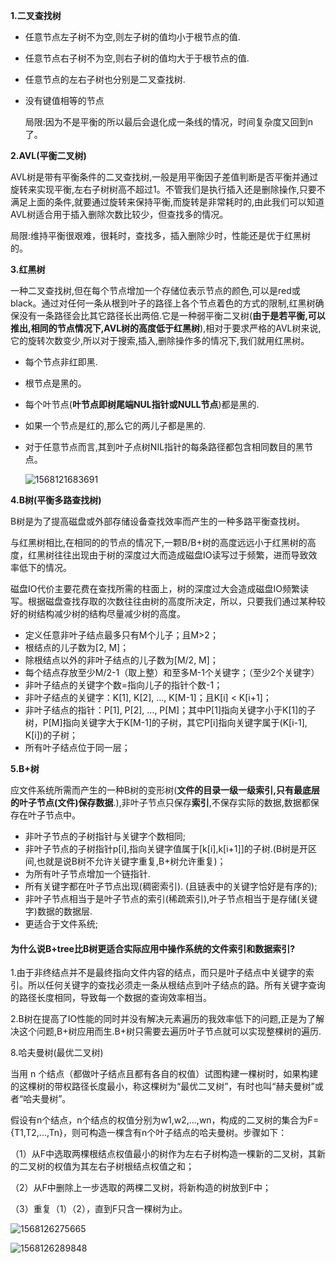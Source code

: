**1.二叉查找树**

- 任意节点左子树不为空,则左子树的值均小于根节点的值.

- 任意节点右子树不为空,则右子树的值均大于于根节点的值.

- 任意节点的左右子树也分别是二叉查找树.

- 没有键值相等的节点

  局限:因为不是平衡的所以最后会退化成一条线的情况，时间复杂度又回到n了。

**2.AVL(平衡二叉树)**

AVL树是带有平衡条件的二叉查找树,一般是用平衡因子差值判断是否平衡并通过旋转来实现平衡,左右子树树高不超过1。不管我们是执行插入还是删除操作,只要不满足上面的条件,就要通过旋转来保持平衡,而旋转是非常耗时的,由此我们可以知道AVL树适合用于插入删除次数比较少，但查找多的情况。

​	局限:维持平衡很艰难，很耗时，查找多，插入删除少时，性能还是优于红黑树的。

**3.红黑树**

一种二叉查找树,但在每个节点增加一个存储位表示节点的颜色,可以是red或black。通过对任何一条从根到叶子的路径上各个节点着色的方式的限制,红黑树确保没有一条路径会比其它路径长出两倍.它是一种弱平衡二叉树(**由于是若平衡,可以推出,相同的节点情况下,AVL树的高度低于红黑树**),相对于要求严格的AVL树来说,它的旋转次数变少,所以对于搜索,插入,删除操作多的情况下,我们就用红黑树。

- 每个节点非红即黑.

- 根节点是黑的。

- 每个叶节点(**叶节点即树尾端NUL指针或NULL节点**)都是黑的.

- 如果一个节点是红的,那么它的两儿子都是黑的.

- 对于任意节点而言,其到叶子点树NIL指针的每条路径都包含相同数目的黑节点。

  ![1568121683691](C:\Users\12714\AppData\Roaming\Typora\typora-user-images\1568121683691.png)

  

**4.B树(平衡多路查找树)**

B树是为了提高磁盘或外部存储设备查找效率而产生的一种多路平衡查找树。

与红黑树相比,在相同的的节点的情况下,一颗B/B+树的高度远远小于红黑树的高度，红黑树往往出现由于树的深度过大而造成磁盘IO读写过于频繁，进而导致效率低下的情况。

磁盘IO代价主要花费在查找所需的柱面上，树的深度过大会造成磁盘IO频繁读写。根据磁盘查找存取的次数往往由树的高度所决定，所以，只要我们通过某种较好的树结构减少树的结构尽量减少树的高度。



- 定义任意非叶子结点最多只有M个儿子；且M>2；
- 根结点的儿子数为[2, M]；
- 除根结点以外的非叶子结点的儿子数为[M/2, M]；
- 每个结点存放至少M/2-1（取上整）和至多M-1个关键字；（至少2个关键字）
- 非叶子结点的关键字个数=指向儿子的指针个数-1；
- 非叶子结点的关键字：K[1], K[2], …, K[M-1]；且K[i] < K[i+1]；
- 非叶子结点的指针：P[1], P[2], …, P[M]；其中P[1]指向关键字小于K[1]的子树，P[M]指向关键字大于K[M-1]的子树，其它P[i]指向关键字属于(K[i-1], K[i])的子树；
- 所有叶子结点位于同一层； 

**5.B+树**

应文件系统所需而产生的一种B树的变形树(**文件的目录一级一级索引,只有最底层的叶子节点(文件)保存数据**.),非叶子节点只保存**索引**,不保存实际的数据,数据都保存在叶子节点中。

- 非叶子节点的子树指针与关键字个数相同;
- 非叶子节点的子树指针p[i],指向关键字值属于[k[i],k[i+1]]的子树.(B树是开区间,也就是说B树不允许关键字重复,B+树允许重复)；
- 为所有叶子节点增加一个链指针.
- 所有关键字都在叶子节点出现(稠密索引). (且链表中的关键字恰好是有序的);
- 非叶子节点相当于是叶子节点的索引(稀疏索引),叶子节点相当于是存储(关键字)数据的数据层.
- 更适合于文件系统; 



#### 为什么说B+tree比B树更适合实际应用中操作系统的文件索引和数据索引?

1.由于非终结点并不是最终指向文件内容的结点，而只是叶子结点中关键字的索引。所以任何关键字的查找必须走一条从根结点到叶子结点的路。所有关键字查询的路径长度相同，导致每一个数据的查询效率相当。 

2.B树在提高了IO性能的同时并没有解决元素遍历的我效率低下的问题,正是为了解决这个问题,B+树应用而生.B+树只需要去遍历叶子节点就可以实现整棵树的遍历.



8.哈夫曼树(最优二叉树)

当用 n 个结点（都做叶子结点且都有各自的权值）试图构建一棵树时，如果构建的这棵树的带权路径长度最小，称这棵树为“最优二叉树”，有时也叫“赫夫曼树”或者“哈夫曼树”。

假设有n个结点，n个结点的权值分别为w1,w2,...,wn，构成的二叉树的集合为F={T1,T2,...,Tn}，则可构造一棵含有n个叶子结点的哈夫曼树。步骤如下：

（1）从F中选取两棵根结点权值最小的树作为左右子树构造一棵新的二叉树，其新的二叉树的权值为其左右子树根结点权值之和；

（2）从F中删除上一步选取的两棵二叉树，将新构造的树放到F中；

（3）重复（1）（2），直到F只含一棵树为止。

![1568126275665](C:\Users\12714\AppData\Roaming\Typora\typora-user-images\1568126275665.png)

![1568126289848](C:\Users\12714\AppData\Roaming\Typora\typora-user-images\1568126289848.png)

